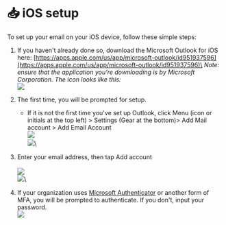 # 📥 iOS setup

To set up your email on your iOS device, follow these simple steps:

1. If you haven't already done so, download the Microsoft Outlook for iOS here: [https://apps.apple.com/us/app/microsoft-outlook/id951937596](https://apps.apple.com/us/app/microsoft-outlook/id951937596)\
   _Note: ensure that the application you're downloading is by Microsoft Corporation. The icon looks like this:_ \
   ![](<../../../../../.gitbook/assets/image (3) (1) (1) (1).png>)
2.  The first time, you will be prompted for setup.&#x20;

    * If it is not the first time you've set up Outlook, click Menu (icon or initials at the top left) > Settings (Gear at the bottom)> Add Mail account > Add Email Account\
      ![](<../../../../../.gitbook/assets/image (1) (1) (1) (1) (1) (1).png>)\
      ![](<../../../../../.gitbook/assets/image (2) (1) (1) (1) (1).png>)\



3. Enter your email address, then tap Add account\
   \
   ![](<../../../../../.gitbook/assets/Image (1).jpg>)\
   ![](<../../../../../.gitbook/assets/Image (2).jpg>)\

4. If your organization uses [Microsoft Authenticator](../../microsoft-authenticator/) or another form of MFA, you will be prompted to authenticate. If you don't, input your password. \
   ![](<../../../../../.gitbook/assets/Image (3).jpg>)

